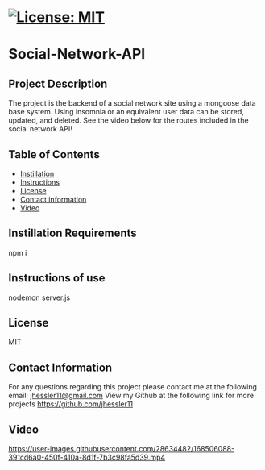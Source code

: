 

# [![License: MIT](https://img.shields.io/badge/License-MIT-yellow.svg)](https://opensource.org/licenses/MIT)
  
  # Social-Network-API

  ## Project Description 
  The project is the backend of a social network site using a mongoose data base system. Using insomnia or an equivalent user data can be stored, updated, and deleted. See the video below for the routes included in the social network API!
  
  ## Table of Contents
  - [Instillation](#Instillation-Requirements)
  - [Instructions](#Instructions-of-use)
  - [License](#License)
  - [Contact information](#Contact-information)
  - [Video](#video)
  
  ## Instillation Requirements
  npm i

  ## Instructions of use
  nodemon server.js
  
  ## License
  MIT

  ## Contact Information 
  For any questions regarding this project please contact me at the following email: jhessler11@gmail.com
  View my Github at the following link for more projects https://github.com/jhessler11
  
  ## Video
  

  https://user-images.githubusercontent.com/28634482/168506088-391cd6a0-450f-410a-8d1f-7b3c98fa5d39.mp4


 
  
